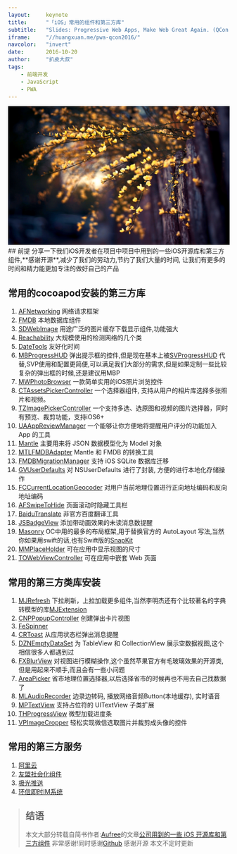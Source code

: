 ```yaml
---
layout:     keynote
title:      "「iOS」常用的组件和第三方库"
subtitle:   "Slides: Progressive Web Apps, Make Web Great Again. (QCon Shanghai 2016)"
iframe:     "//huangxuan.me/pwa-qcon2016/"
navcolor:   "invert"
date:       2016-10-20
author:     "扒皮大叔"
tags:
    - 前端开发
    - JavaScript
    - PWA
---
```





<img src="/styles/images/blogImg/blog0001.jpg" class="fit image">
## 前提
分享一下我们iOS开发者在项目中项目中用到的一些iOS开源库和第三方组件,**感谢开源**,减少了我们的劳动力,节约了我们大量的时间, 让我们有更多的时间和精力能更加专注的做好自己的产品

## 常用的cocoapod安装的第三方库
1. [AFNetworking](https://github.com/AFNetworking/AFNetworking) 网络请求框架
2. [FMDB](https://github.com/ccgus/fmdb) 本地数据库组件
3. [SDWebImage](https://github.com/rs/SDWebImage) 用途广泛的图片缓存下载显示组件,功能强大
4. [Reachability](https://github.com/tonymillion/Reachability) 大规模使用的检测网络的几个类
5. [DateTools](https://github.com/MatthewYork/DateTools) 友好化时间
6. [MBProgressHUD](https://github.com/jdg/MBProgressHUD) 弹出提示框的控件,但是现在基本上被[SVProgressHUD](https://github.com/SVProgressHUD/SVProgressHUD) 代替,SVP使用和配置更简便,可以满足我们大部分的需求,但是如果定制一些比较复杂的弹出框的时候,还是建议用MBP
7. [MWPhotoBrowser](https://github.com/mwaterfall/MWPhotoBrowser) 一款简单实用的iOS照片浏览控件
8. [CTAssetsPickerController](https://github.com/chiunam/CTAssetsPickerController) 一个选择器组件, 支持从用户的相片库选择多张照片和视频。
9. [TZImagePickerController](https://github.com/bapidashu/TZImagePickerController) 一个支持多选、选原图和视频的图片选择器，同时有预览、裁剪功能，支持iOS6+
10. [UAAppReviewManager](https://github.com/UrbanApps/UAAppReviewManager) 一个能够让你方便地将提醒用户评分的功能加入 App 的工具
11. [Mantle](https://github.com/Mantle/Mantle) 主要用来将 JSON 数据模型化为 Model 对象
12. [MTLFMDBAdapter](https://github.com/tanis2000/MTLFMDBAdapter) Mantle 和 FMDB 的转换工具
13. [FMDBMigrationManager](https://github.com/layerhq/FMDBMigrationManager) 支持 iOS SQLite 数据库迁移
14. [GVUserDefaults](https://github.com/gangverk/GVUserDefaults) 对 NSUserDefaults 进行了封装, 方便的进行本地化存储操作
15. [FCCurrentLocationGeocoder](https://github.com/fabiocaccamo/FCCurrentLocationGeocoder) 对用户当前地理位置进行正向地址编码和反向地址编码
16. [AFSwipeToHide](https://github.com/appfigures/AFSwipeToHide) 页面滚动时隐藏工具栏
17. [BaiduTranslate](https://github.com/summerblue/baidu-translate-ios-sdk) 非官方百度翻译工具
18. [JSBadgeView](https://github.com/JaviSoto/JSBadgeView) 添加带动画效果的未读消息数提醒
19. [Masonry](https://github.com/SnapKit/Masonry) OC中用的最多的布局框架,用于替换官方的 AutoLayout 写法,当然你如果用swift的话,也有Swift版的[SnapKit](https://github.com/SnapKit/Masonry)
20. [MMPlaceHolder](https://github.com/adad184/MMPlaceHolder) 可在应用中显示视图的尺寸
21. [TOWebViewController](https://github.com/TimOliver/TOWebViewController) 可在应用中嵌套 Web 页面

## 常用的第三方类库安装
1. [MJRefresh](https://github.com/CoderMJLee/MJRefresh) 下拉刷新，上拉加载更多组件,当然李明杰还有个比较著名的字典转模型的库[MJExtension](https://github.com/CoderMJLee/MJExtension)
2. [CNPPopupController](https://github.com/carsonperrotti/CNPPopupController) 创建弹出卡片视图
3. [FeSpinner](加入沙漏等多种动画加载效果) 
4. [CRToast](https://github.com/cruffenach/CRToast) 从应用状态栏弹出消息提醒
5. [DZNEmptyDataSet](https://github.com/dzenbot/DZNEmptyDataSet) 为 TableView 和 CollectionView 展示空数据视图,这个相信很多人都遇到过
6. [FXBlurView](https://github.com/nicklockwood/FXBlurView) 对视图进行模糊操作,这个虽然苹果官方有毛玻璃效果的开源类,但是用起来不顺手,而且会有一些小问题
7. [AreaPicker](https://github.com/cloudorz/areapicker) 省市地理位置选择器,以后选择省市的时候再也不用去自己找数据了
8. [MLAudioRecorder](http://www.jianshu.com/p/MLAudioRecorder) 边录边转码, 播放网络音频Button(本地缓存), 实时语音
9. [MPTextView](https://github.com/cbowns/MPTextView) 支持占位符的 UITextView 子类扩展
10. [THProgressView](https://github.com/tiagomnh/THProgressView) 微型加载进度条
11. [VPImageCropper](https://github.com/windshg/VPImageCropper) 轻松实现微信选取图片并裁剪成头像的控件


## 常用的第三方服务
1. [阿里云](https://www.aliyun.com/?utm_medium=text&utm_source=bdbrand&utm_campaign=bdbrand&utm_content=se_32492)
2. [友盟社会化组件](http://dev.umeng.com/social/ios/sdk-download)
3. [极光推送](http://docs.jpush.io/client/ios_sdk/)
4. [环信即时IM系统](http://www.easemob.com/downloads/iOSSDK-20141018.zip)

> ## 结语
> 本文大部分转载自简书作者:[Aufree](http://www.jianshu.com/u/59e483392095)的文章[公司用到的一些 iOS 开源库和第三方组件](http://www.jianshu.com/p/207a3879c41f) 非常感谢!同时感谢[Github](https://github.com) 感谢开源
> 本文不定时更新




